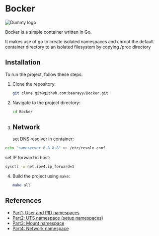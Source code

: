 # Bocker

![Dummy logo](https://i.ibb.co/Z28J5fH/68747470733a2f2f692e6962622e636f2f73434c664d76382f736f646173776565742d69732d6465642d62792d6461697379.jpg)

Bocker is a simple container written in Go.

It makes use of go to create isolated namespaces and chroot the default container directory to an isolated filesystem by copying /proc directory

## Installation

To run the project, follow these steps:

1. Clone the repository:

   ```sh
   git clone git@github.com:baarayy/Bocker.git
   ```

2. Navigate to the project directory:

   ```sh
   cd Bocker
   ```

3. ## Network
   set DNS resolver in container:

```sh
echo "nameserver 8.8.8.8" >> /etc/resolv.conf
```

set IP forward in host:

```sh
sysctl -w net.ipv4.ip_forward=1
```

4. Build the project using `make`:

   ```sh
   make all
   ```

## References

- [Part1: User and PID namespaces](http://lk4d4.darth.io/posts/unpriv1/)
- [Part2: UTS namespace (setup namespaces)](http://lk4d4.darth.io/posts/unpriv2/)
- [Part3: Mount namespace](http://lk4d4.darth.io/posts/unpriv3/)
- [Part4: Network namespace](http://lk4d4.darth.io/posts/unpriv4/)
